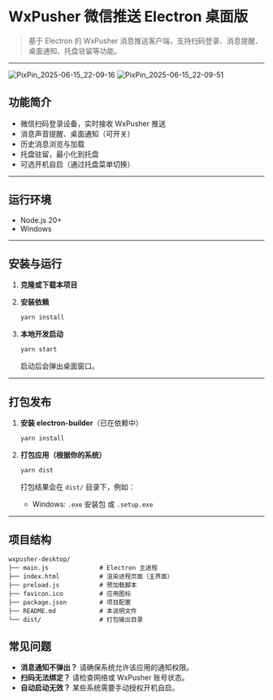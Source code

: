 # WxPusher 微信推送 Electron 桌面版

> 基于 Electron 的 WxPusher 消息推送客户端，支持扫码登录、消息提醒、桌面通知、托盘驻留等功能。

---
![PixPin_2025-06-15_22-09-16](https://github.com/user-attachments/assets/4acafa93-7302-489d-90fd-34dd93b96651)
![PixPin_2025-06-15_22-09-51](https://github.com/user-attachments/assets/75f41498-49c5-40f2-86ad-b46dfbc1d809)


## 功能简介

- 微信扫码登录设备，实时接收 WxPusher 推送
- 消息声音提醒、桌面通知（可开关）
- 历史消息浏览与加载
- 托盘驻留，最小化到托盘
- 可选开机自启（通过托盘菜单切换）

---

## 运行环境

- Node.js 20+
- Windows

---

## 安装与运行

1. **克隆或下载本项目**
2. **安装依赖**

   ```bash
   yarn install
   ```

3. **本地开发启动**

   ```bash
   yarn start
   ```

   启动后会弹出桌面窗口。

---

## 打包发布

1. **安装 electron-builder**（已在依赖中）

   ```bash
   yarn install
   ```

2. **打包应用（根据你的系统）**

   ```bash
   yarn dist
   ```

   打包结果会在 `dist/` 目录下，例如：

   - Windows: `.exe` 安装包 或 `.setup.exe`


---

## 项目结构

```
wxpusher-desktop/
├── main.js              # Electron 主进程
├── index.html           # 渲染进程页面（主界面）
├── preload.js           # 预加载脚本
├── favicon.ico          # 应用图标
├── package.json         # 项目配置
├── README.md            # 本说明文件
└── dist/                # 打包输出目录
```



## 常见问题

- **消息通知不弹出？**
  请确保系统允许该应用的通知权限。
- **扫码无法绑定？**
  请检查网络或 WxPusher 账号状态。
- **自动启动无效？**
  某些系统需要手动授权开机自启。


